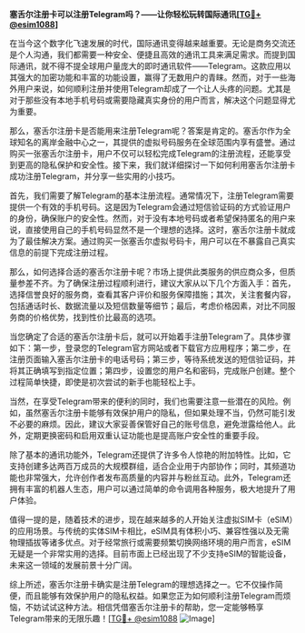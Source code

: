 **塞舌尔注册卡可以注册Telegram吗？——让你轻松玩转国际通讯[[TG💪+ @esim1088](https://t.me/s/esim1088)]**

在当今这个数字化飞速发展的时代，国际通讯变得越来越重要。无论是商务交流还是个人沟通，我们都需要一种安全、便捷且高效的通讯工具来满足需求。而提到国际通讯，就不得不提全球用户量庞大的即时通讯软件——Telegram。这款应用以其强大的加密功能和丰富的功能设置，赢得了无数用户的青睐。然而，对于一些海外用户来说，如何顺利注册并使用Telegram却成了一个让人头疼的问题。尤其是对于那些没有本地手机号码或需要隐藏真实身份的用户而言，解决这个问题显得尤为重要。

那么，塞舌尔注册卡是否能用来注册Telegram呢？答案是肯定的。塞舌尔作为全球知名的离岸金融中心之一，其提供的虚拟号码服务在全球范围内享有盛誉。通过购买一张塞舌尔注册卡，用户不仅可以轻松完成Telegram的注册流程，还能享受到更高的隐私保护和安全性。接下来，我们就详细探讨一下如何利用塞舌尔注册卡成功注册Telegram，并分享一些实用的小技巧。

首先，我们需要了解Telegram的基本注册流程。通常情况下，注册Telegram需要提供一个有效的手机号码。这是因为Telegram会通过短信验证码的方式验证用户的身份，确保账户的安全性。然而，对于没有本地号码或者希望保持匿名的用户来说，直接使用自己的手机号码显然不是一个理想的选择。这时，塞舌尔注册卡就成为了最佳解决方案。通过购买一张塞舌尔虚拟号码卡，用户可以在不暴露自己真实信息的前提下完成注册过程。

那么，如何选择合适的塞舌尔注册卡呢？市场上提供此类服务的供应商众多，但质量参差不齐。为了确保注册过程顺利进行，建议大家从以下几个方面入手：首先，选择信誉良好的服务商，查看其客户评价和服务保障措施；其次，关注套餐内容，包括通话时长、数据流量以及短信数量等细节；最后，考虑价格因素，对比不同服务商的价格优势，找到性价比最高的选项。

当您确定了合适的塞舌尔注册卡后，就可以开始着手注册Telegram了。具体步骤如下：第一步，登录您的Telegram官方网站或者下载官方应用程序；第二步，在注册页面输入塞舌尔注册卡的电话号码；第三步，等待系统发送的短信验证码，并将其正确填写到指定位置；第四步，设置您的用户名和密码，完成账户创建。整个过程简单快捷，即使是初次尝试的新手也能轻松上手。

当然，在享受Telegram带来的便利的同时，我们也需要注意一些潜在的风险。例如，虽然塞舌尔注册卡能够有效保护用户的隐私，但如果处理不当，仍然可能引发不必要的麻烦。因此，建议大家妥善保管好自己的账号信息，避免泄露给他人。此外，定期更换密码和启用双重认证功能也是提高账户安全性的重要手段。

除了基本的通讯功能外，Telegram还提供了许多令人惊艳的附加特性。比如，它支持创建多达两百万成员的大规模群组，适合企业用于内部协作；同时，其频道功能也非常强大，允许创作者发布高质量的内容并与粉丝互动。此外，Telegram还拥有丰富的机器人生态，用户可以通过简单的命令调用各种服务，极大地提升了用户体验。

值得一提的是，随着技术的进步，现在越来越多的人开始关注虚拟SIM卡（eSIM）的应用场景。与传统的实体SIM卡相比，eSIM具有体积小巧、兼容性强以及无需物理插拔等诸多优点。对于经常旅行或需要频繁切换网络环境的用户而言，eSIM无疑是一个非常实用的选择。目前市面上已经出现了不少支持eSIM的智能设备，未来这一领域的发展前景十分广阔。

综上所述，塞舌尔注册卡确实是注册Telegram的理想选择之一。它不仅操作简便，而且能够有效保护用户的隐私权益。如果您正为如何顺利注册Telegram而烦恼，不妨试试这种方法。相信凭借塞舌尔注册卡的帮助，您一定能够畅享Telegram带来的无限乐趣！[[TG💪+ @esim1088](https://t.me/s/esim1088) ![Image](https://i.postimg.cc/4NQfJmqS/Snipaste-2025-05-13-00-14-12.png)]